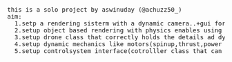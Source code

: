 <pre>
this is a solo project by aswinuday (@achuzz50_)
aim:
  1.setp a rendering sisterm with a dynamic camera..+gui for graphing motor details
  2.setup object based rendering with physics enables using bullet
  3.setup drone class that correctly holds the details ad dynamics of it.
  4.setup dynamic mechanics like motors(spinup,thrust,power draw).
  5.setup controlsystem interface(cotrolller class that can interface with drone controls))
  </pre>
